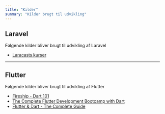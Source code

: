 ```yaml
---
title: "Kilder"
summary: "Kilder brugt til udvikling"
---
```



## Laravel
Følgende kilder bliver brugt til udvikling af Laravel

- [Laracasts kurser](https://laracasts.com/)

---
## Flutter
Følgende kilder bliver brugt til udvikling af Flutter

- [Fireship - Dart 101](https://fireship.io/courses/dart/)
- [The Complete Flutter Development Bootcamp with Dart](https://www.udemy.com/course/flutter-bootcamp-with-dart/)
- [Flutter & Dart - The Complete Guide](https://www.udemy.com/course/learn-flutter-dart-to-build-ios-android-apps/)

